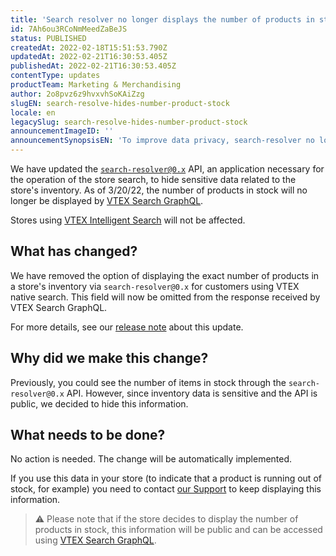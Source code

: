 ```yaml
---
title: 'Search resolver no longer displays the number of products in stock'
id: 7Ah6ou3RCoNmMeedZaBeJS
status: PUBLISHED
createdAt: 2022-02-18T15:51:53.790Z
updatedAt: 2022-02-21T16:30:53.405Z
publishedAt: 2022-02-21T16:30:53.405Z
contentType: updates
productTeam: Marketing & Merchandising
author: 2o8pvz6z9hvxvhSoKAiZzg
slugEN: search-resolve-hides-number-product-stock
locale: en
legacySlug: search-resolve-hides-number-product-stock
announcementImageID: ''
announcementSynopsisEN: 'To improve data privacy, search-resolver no longer displays the number of products in stock'
---
```


We have updated the [`search-resolver@0.x`](https://github.com/vtex-apps/search-resolver) API, an application necessary for the operation of the store search, to hide sensitive data related to the store's inventory. As of 3/20/22, the number of products in stock will no longer be displayed by [VTEX Search GraphQL](https://github.com/vtex-apps/search-graphql).

Stores using [VTEX Intelligent Search](https://help.vtex.com/en/tracks/vtex-intelligent-search--19wrbB7nEQcmwzDPl1l4Cb/3qgT47zY08biLP3d5os3DG) will not be affected.

## What has changed?

We have removed the option of displaying the exact number of products in a store's inventory via `search-resolver@0.x` for customers using VTEX native search. This field will now be omitted from the response received by VTEX Search GraphQL.

For more details, see our [release note](https://developers.vtex.com/vtex-developer-docs/changelog/update-on-search-resolver0x-api-response) about this update.

## Why did we make this change?

Previously, you could see the number of items in stock through the `search-resolver@0.x` API. However, since inventory data is sensitive and the API is public, we decided to hide this information.

## What needs to be done?

No action is needed. The change will be automatically implemented.   

If you use this data in your store (to indicate that a product is running out of stock, for example) you need to contact [our Support](https://support.vtex.com/hc/en-us/requests) to keep displaying this information.

> ⚠️ Please note that if the store decides to display the number of products in stock, this information will be public and can be accessed using [VTEX Search GraphQL](https://github.com/vtex-apps/search-graphql).
</div>

